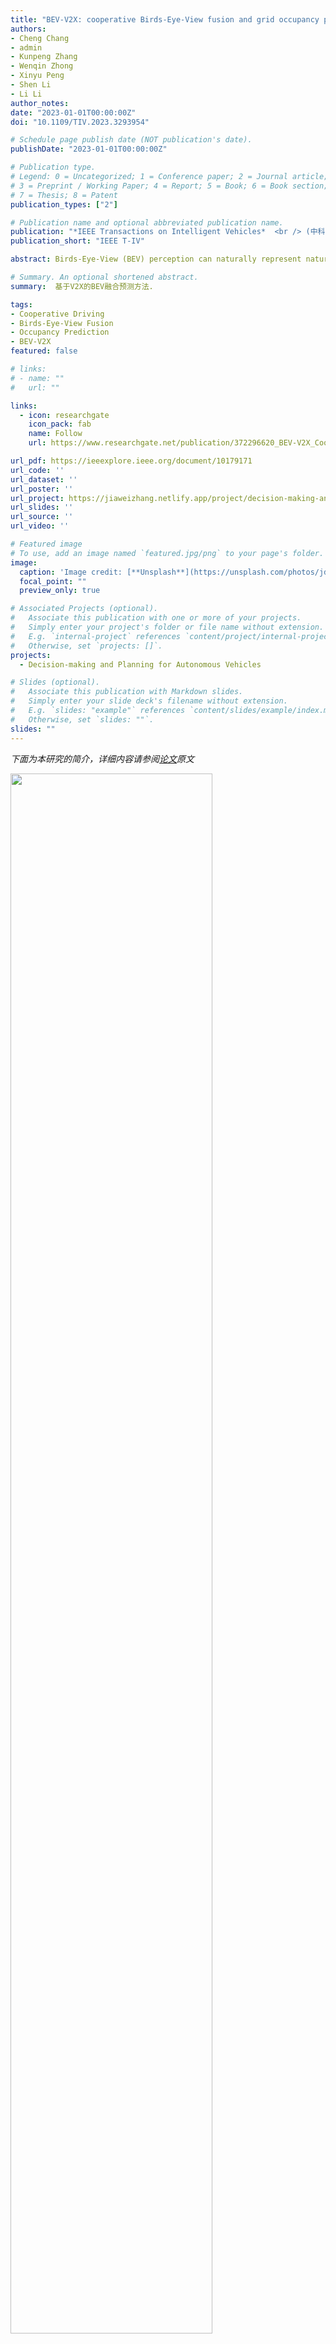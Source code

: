 ```yaml
---
title: "BEV-V2X: cooperative Birds-Eye-View fusion and grid occupancy prediction via V2X-based data sharing"
authors:
- Cheng Chang
- admin
- Kunpeng Zhang
- Wenqin Zhong
- Xinyu Peng
- Shen Li
- Li Li
author_notes:
date: "2023-01-01T00:00:00Z"
doi: "10.1109/TIV.2023.3293954"

# Schedule page publish date (NOT publication's date).
publishDate: "2023-01-01T00:00:00Z"

# Publication type.
# Legend: 0 = Uncategorized; 1 = Conference paper; 2 = Journal article;
# 3 = Preprint / Working Paper; 4 = Report; 5 = Book; 6 = Book section;
# 7 = Thesis; 8 = Patent
publication_types: ["2"]

# Publication name and optional abbreviated publication name.
publication: "*IEEE Transactions on Intelligent Vehicles*  <br /> (中科院1区; JCR Q1区; 影响因子=8.200)"
publication_short: "IEEE T-IV"

abstract: Birds-Eye-View (BEV) perception can naturally represent natural scenes, which is conducive to multimodal data processing and fusion. BEV data contain rich semantics and integrate the information of driving scenes, which play an important role in researches related to autonomous driving. However, BEV constructed by single vehicle perception encounter certain issues, such as low accuracy and insufficient range, and thus cannot be well applied to scenario understanding and driving situation prediction. To address the challenges, this paper proposes a novel data-driven approach based on vehicle-to-everything (V2X) communication. The roadside unit or cloud center collects local BEV data from all connected and automated vehicles (CAVs) within the control area, then fuses and predicts the future global BEV occupancy grid map. It provides powerful support for driving safety warning, cooperative driving planning, cooperative traffic control and other applications. More precisely, we develop an attention-based cooperative BEV fusion and prediction model called BEV-V2X. We also compare the performance of BEV-V2X with that of single vehicle prediction. Experimental results demonstrate that our proposed method achieves higher accuracy. Even in cases where not all vehicles are CAVs, the model can still comprehensively estimate and predict global spatiotemporal changes. We also discuss the impact of the CAV rate, single vehicle perception ability, and grid size on the fusion and prediction results.

# Summary. An optional shortened abstract.
summary:  基于V2X的BEV融合预测方法.

tags:
- Cooperative Driving
- Birds-Eye-View Fusion
- Occupancy Prediction
- BEV-V2X
featured: false

# links:
# - name: ""
#   url: ""

links:
  - icon: researchgate
    icon_pack: fab
    name: Follow
    url: https://www.researchgate.net/publication/372296620_BEV-V2X_Cooperative_Birds-Eye-View_Fusion_and_Grid_Occupancy_Prediction_via_V2X-Based_Data_Sharing

url_pdf: https://ieeexplore.ieee.org/document/10179171
url_code: ''
url_dataset: ''
url_poster: ''
url_project: https://jiaweizhang.netlify.app/project/decision-making-and-planning-for-autonomous-vehicles/
url_slides: ''
url_source: ''
url_video: ''

# Featured image
# To use, add an image named `featured.jpg/png` to your page's folder. 
image:
  caption: 'Image credit: [**Unsplash**](https://unsplash.com/photos/jdD8gXaTZsc)'
  focal_point: ""
  preview_only: true

# Associated Projects (optional).
#   Associate this publication with one or more of your projects.
#   Simply enter your project's folder or file name without extension.
#   E.g. `internal-project` references `content/project/internal-project/index.md`.
#   Otherwise, set `projects: []`.
projects: 
  - Decision-making and Planning for Autonomous Vehicles

# Slides (optional).
#   Associate this publication with Markdown slides.
#   Simply enter your slide deck's filename without extension.
#   E.g. `slides: "example"` references `content/slides/example/index.md`.
#   Otherwise, set `slides: ""`.
slides: ""
---
```



 *下面为本研究的简介，详细内容请参阅[论文](https://ieeexplore.ieee.org/document/10179171)原文*


<img src=Fig_1.gif  width=80% />

---

<img src=Fig_2.gif  width=95% />

---


<img src=Fig_3.gif  width=95% />

---


<img src=Fig_4.gif  width=50% />

---


<img src=Fig_5.gif  width=50% />

---

<img src=Fig_6.gif  width=50% />

---



<img src=Fig_7.gif  width=50% />

---


<img src=Fig_8.gif  width=50% />

---


<img src=Fig_9.gif  width=95% />

---


<img src=Fig_10.gif  width=95% />

---


<img src=Fig_11.gif  width=50% />

---


<img src=Fig_12.gif  width=50% />

---



<img src=Fig_13.gif  width=50% />

---


<img src=Fig_14.gif  width=95% />

---

## Citation
If you find our work is useful in your research, please consider citing:
```
@ARTICLE{10179171,
  author={Chang, Cheng and Zhang, Jiawei and Zhang, Kunpeng and Zhong, Wenqin and Peng, Xinyu and Li, Shen and Li, Li},
  journal={IEEE Transactions on Intelligent Vehicles}, 
  title={BEV-V2X: Cooperative Birds-Eye-View Fusion and Grid Occupancy Prediction via V2X-Based Data Sharing}, 
  year={2023},
  volume={},
  number={},
  pages={1-18},
  doi={10.1109/TIV.2023.3293954}
}
```

